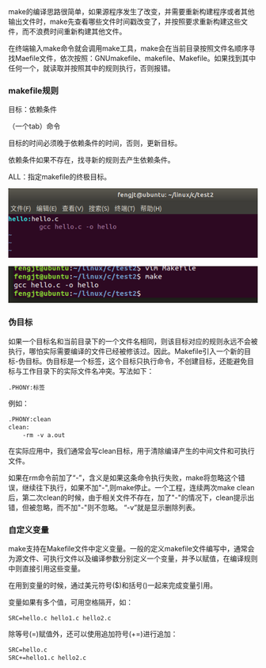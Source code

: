 make的编译思路很简单，如果源程序发生了改变，并需要重新构建程序或者其他输出文件时，make先查看哪些文件时间戳改变了，并按照要求重新构建这些文件，而不浪费时间重新构建其他文件。

在终端输入make命令就会调用make工具，make会在当前目录按照文件名顺序寻找Maefile文件，依次按照：GNUmakefile、makefile、Makefile。如果找到其中任何一个，就读取并按照其中的规则执行，否则报错。

### makefile规则

目标：依赖条件

（一个tab）命令

目标的时间必须晚于依赖条件的时间，否则，更新目标。

依赖条件如果不存在，找寻新的规则去产生依赖条件。

ALL：指定makefile的终极目标。

![](..\picture\微信截图_20200509114947.png)

![](..\picture\微信截图_20200509115011.png)

### 伪目标

如果一个目标名和当前目录下的一个文件名相同，则该目标对应的规则永远不会被执行，哪怕实际需要编译的文件已经被修该过。因此。Makefile引入一个新的目标-伪目标。伪目标是一个标签，这个目标只执行命令，不创建目标，还能避免目标与工作目录下的实际文件名冲突。写法如下：

```
.PHONY:标签
```

例如：

```
.PHONY:clean
clean:
	-rm -v a.out
```

在实际应用中，我们通常会写clean目标，用于清除编译产生的中间文件和可执行文件。

如果在rm命令前加了“-”，含义是如果这条命令执行失败，make将忽略这个错误，继续往下执行，如果不加"-",则make停止。一个工程，连续两次make clean后，第二次clean的时候，由于相关文件不存在，加了"-"的情况下，clean提示出错，但被忽略，而不加"-"则不忽略。 “-v”就是显示删除列表。

### 自定义变量

make支持在Makefile文件中定义变量。一般的定义makefile文件编写中，通常会为源文件、可执行文件以及编译参数分别定义一个变量，并予以赋值，在编译规则中则直接引用这些变量。

在用到变量的时候，通过美元符号($)和括号()一起来完成变量引用。

变量如果有多个值，可用空格隔开，如：

```
SRC=hello.c hello1.c hello2.c
```

除等号(=)赋值外，还可以使用追加符号(+=)进行追加：

```
SRC=hello.c
SRC+=hello1.c hello2.c
```

